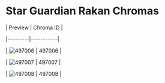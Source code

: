 # Star Guardian Rakan Chromas


| Preview | Chroma ID |

|---------|-----------|

| ![497006](https://raw.communitydragon.org/latest/plugins/rcp-be-lol-game-data/global/default/v1/champion-chroma-images/497/497006.png) | 497006 |

| ![497007](https://raw.communitydragon.org/latest/plugins/rcp-be-lol-game-data/global/default/v1/champion-chroma-images/497/497007.png) | 497007 |

| ![497008](https://raw.communitydragon.org/latest/plugins/rcp-be-lol-game-data/global/default/v1/champion-chroma-images/497/497008.png) | 497008 |